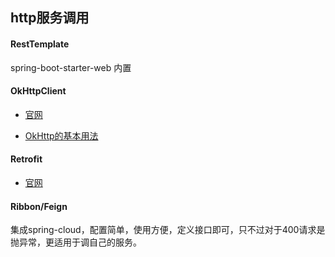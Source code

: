 ## http服务调用

#### RestTemplate

spring-boot-starter-web 内置

#### OkHttpClient

- [官网](http://square.github.io/okhttp)

- [OkHttp的基本用法](https://www.jianshu.com/p/1873287eed87)

#### Retrofit

- [官网](http://square.github.io/retrofit)
    

#### Ribbon/Feign

集成spring-cloud，配置简单，使用方便，定义接口即可，只不过对于400请求是抛异常，更适用于调自己的服务。